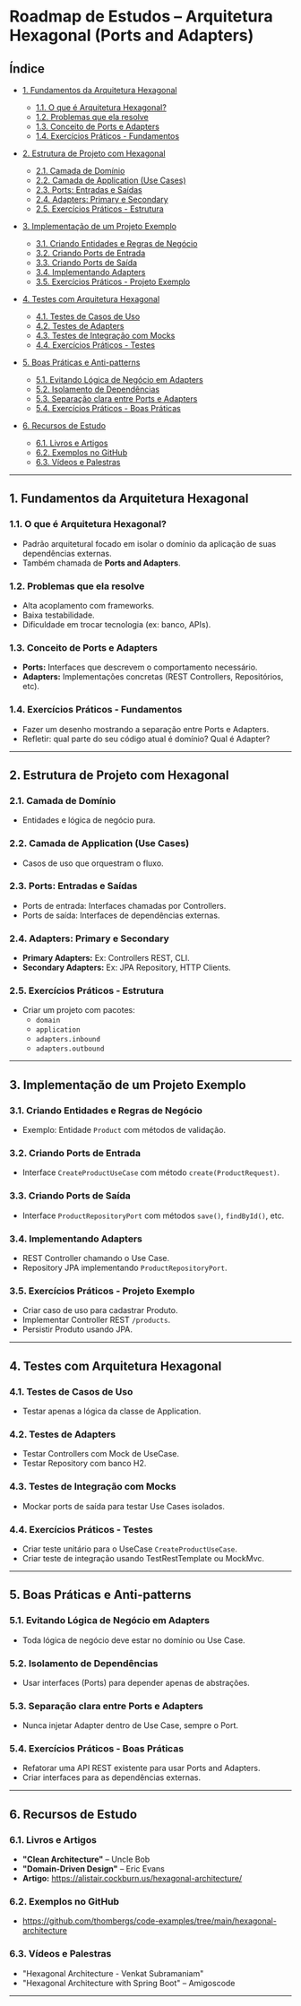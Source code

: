 # Roadmap de Estudos – Arquitetura Hexagonal (Ports and Adapters)

## Índice

- [1. Fundamentos da Arquitetura Hexagonal](#1-fundamentos-da-arquitetura-hexagonal)
  - [1.1. O que é Arquitetura Hexagonal?](#11-o-que-é-arquitetura-hexagonal)
  - [1.2. Problemas que ela resolve](#12-problemas-que-ela-resolve)
  - [1.3. Conceito de Ports e Adapters](#13-conceito-de-ports-e-adapters)
  - [1.4. Exercícios Práticos - Fundamentos](#14-exercícios-práticos---fundamentos)

- [2. Estrutura de Projeto com Hexagonal](#2-estrutura-de-projeto-com-hexagonal)
  - [2.1. Camada de Domínio](#21-camada-de-domínio)
  - [2.2. Camada de Application (Use Cases)](#22-camada-de-application-use-cases)
  - [2.3. Ports: Entradas e Saídas](#23-ports-entradas-e-saídas)
  - [2.4. Adapters: Primary e Secondary](#24-adapters-primary-e-secondary)
  - [2.5. Exercícios Práticos - Estrutura](#25-exercícios-práticos---estrutura)

- [3. Implementação de um Projeto Exemplo](#3-implementação-de-um-projeto-exemplo)
  - [3.1. Criando Entidades e Regras de Negócio](#31-criando-entidades-e-regras-de-negócio)
  - [3.2. Criando Ports de Entrada](#32-criando-ports-de-entrada)
  - [3.3. Criando Ports de Saída](#33-criando-ports-de-saída)
  - [3.4. Implementando Adapters](#34-implementando-adapters)
  - [3.5. Exercícios Práticos - Projeto Exemplo](#35-exercícios-práticos---projeto-exemplo)

- [4. Testes com Arquitetura Hexagonal](#4-testes-com-arquitetura-hexagonal)
  - [4.1. Testes de Casos de Uso](#41-testes-de-casos-de-uso)
  - [4.2. Testes de Adapters](#42-testes-de-adapters)
  - [4.3. Testes de Integração com Mocks](#43-testes-de-integração-com-mocks)
  - [4.4. Exercícios Práticos - Testes](#44-exercícios-práticos---testes)

- [5. Boas Práticas e Anti-patterns](#5-boas-práticas-e-anti-patterns)
  - [5.1. Evitando Lógica de Negócio em Adapters](#51-evitando-lógica-de-negócio-em-adapters)
  - [5.2. Isolamento de Dependências](#52-isolamento-de-dependências)
  - [5.3. Separação clara entre Ports e Adapters](#53-separação-clara-entre-ports-e-adapters)
  - [5.4. Exercícios Práticos - Boas Práticas](#54-exercícios-práticos---boas-práticas)

- [6. Recursos de Estudo](#6-recursos-de-estudo)
  - [6.1. Livros e Artigos](#61-livros-e-artigos)
  - [6.2. Exemplos no GitHub](#62-exemplos-no-github)
  - [6.3. Vídeos e Palestras](#63-vídeos-e-palestras)

---

## 1. Fundamentos da Arquitetura Hexagonal

### 1.1. O que é Arquitetura Hexagonal?
- Padrão arquitetural focado em isolar o domínio da aplicação de suas dependências externas.
- Também chamada de **Ports and Adapters**.

### 1.2. Problemas que ela resolve
- Alta acoplamento com frameworks.
- Baixa testabilidade.
- Dificuldade em trocar tecnologia (ex: banco, APIs).

### 1.3. Conceito de Ports e Adapters
- **Ports:** Interfaces que descrevem o comportamento necessário.
- **Adapters:** Implementações concretas (REST Controllers, Repositórios, etc).

### 1.4. Exercícios Práticos - Fundamentos
- Fazer um desenho mostrando a separação entre Ports e Adapters.
- Refletir: qual parte do seu código atual é domínio? Qual é Adapter?

---

## 2. Estrutura de Projeto com Hexagonal

### 2.1. Camada de Domínio
- Entidades e lógica de negócio pura.

### 2.2. Camada de Application (Use Cases)
- Casos de uso que orquestram o fluxo.

### 2.3. Ports: Entradas e Saídas
- Ports de entrada: Interfaces chamadas por Controllers.
- Ports de saída: Interfaces de dependências externas.

### 2.4. Adapters: Primary e Secondary
- **Primary Adapters:** Ex: Controllers REST, CLI.
- **Secondary Adapters:** Ex: JPA Repository, HTTP Clients.

### 2.5. Exercícios Práticos - Estrutura
- Criar um projeto com pacotes:
  - `domain`
  - `application`
  - `adapters.inbound`
  - `adapters.outbound`

---

## 3. Implementação de um Projeto Exemplo

### 3.1. Criando Entidades e Regras de Negócio
- Exemplo: Entidade `Product` com métodos de validação.

### 3.2. Criando Ports de Entrada
- Interface `CreateProductUseCase` com método `create(ProductRequest)`.

### 3.3. Criando Ports de Saída
- Interface `ProductRepositoryPort` com métodos `save()`, `findById()`, etc.

### 3.4. Implementando Adapters
- REST Controller chamando o Use Case.
- Repository JPA implementando `ProductRepositoryPort`.

### 3.5. Exercícios Práticos - Projeto Exemplo
- Criar caso de uso para cadastrar Produto.
- Implementar Controller REST `/products`.
- Persistir Produto usando JPA.

---

## 4. Testes com Arquitetura Hexagonal

### 4.1. Testes de Casos de Uso
- Testar apenas a lógica da classe de Application.

### 4.2. Testes de Adapters
- Testar Controllers com Mock de UseCase.
- Testar Repository com banco H2.

### 4.3. Testes de Integração com Mocks
- Mockar ports de saída para testar Use Cases isolados.

### 4.4. Exercícios Práticos - Testes
- Criar teste unitário para o UseCase `CreateProductUseCase`.
- Criar teste de integração usando TestRestTemplate ou MockMvc.

---

## 5. Boas Práticas e Anti-patterns

### 5.1. Evitando Lógica de Negócio em Adapters
- Toda lógica de negócio deve estar no domínio ou Use Case.

### 5.2. Isolamento de Dependências
- Usar interfaces (Ports) para depender apenas de abstrações.

### 5.3. Separação clara entre Ports e Adapters
- Nunca injetar Adapter dentro de Use Case, sempre o Port.

### 5.4. Exercícios Práticos - Boas Práticas
- Refatorar uma API REST existente para usar Ports and Adapters.
- Criar interfaces para as dependências externas.

---

## 6. Recursos de Estudo

### 6.1. Livros e Artigos
- **"Clean Architecture"** – Uncle Bob
- **"Domain-Driven Design"** – Eric Evans
- **Artigo:** https://alistair.cockburn.us/hexagonal-architecture/

### 6.2. Exemplos no GitHub
- https://github.com/thombergs/code-examples/tree/main/hexagonal-architecture

### 6.3. Vídeos e Palestras
- "Hexagonal Architecture - Venkat Subramaniam"
- "Hexagonal Architecture with Spring Boot" – Amigoscode

---

